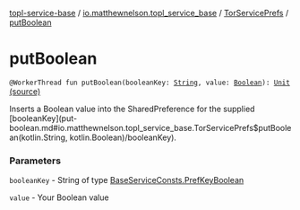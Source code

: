 [topl-service-base](../../index.md) / [io.matthewnelson.topl_service_base](../index.md) / [TorServicePrefs](index.md) / [putBoolean](./put-boolean.md)

# putBoolean

`@WorkerThread fun putBoolean(booleanKey: `[`String`](https://kotlinlang.org/api/latest/jvm/stdlib/kotlin/-string/index.html)`, value: `[`Boolean`](https://kotlinlang.org/api/latest/jvm/stdlib/kotlin/-boolean/index.html)`): `[`Unit`](https://kotlinlang.org/api/latest/jvm/stdlib/kotlin/-unit/index.html) [(source)](https://github.com/05nelsonm/TorOnionProxyLibrary-Android/blob/master/topl-service-base/src/main/java/io/matthewnelson/topl_service_base/TorServicePrefs.kt#L252)

Inserts a Boolean value into the SharedPreference for the supplied [booleanKey](put-boolean.md#io.matthewnelson.topl_service_base.TorServicePrefs$putBoolean(kotlin.String, kotlin.Boolean)/booleanKey).

### Parameters

`booleanKey` - String of type [BaseServiceConsts.PrefKeyBoolean](../-base-service-consts/-pref-key-boolean/index.md)

`value` - Your Boolean value